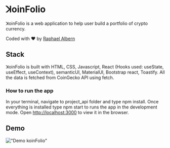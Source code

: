 # ꓘoinFolio
ꓘoinFolio is a web application to help user build a portfolio of crypto currency. 

Coded with :heart: by [Raphael Albern](https://github.com/Rapha321)

## Stack
ꓘoinFolio is built with HTML, CSS, Javascript, React (Hooks used: useState, useEffect, useContext), semanticUI, MaterialUI, Bootstrap react, Toastify. All the data is fetched from CoinGecko API using fetch.


### How to run the app
In your terminal, navigate to project_api folder and type npm install. Once everything is installed type npm start 
to runs the app in the development mode.
Open [http://localhost:3000](http://localhost:3000) to view it in the browser.


## Demo
!["Demo koinFolio"](https://github.com/Rapha321/coinmagik/blob/master/blob/koinfolioDemo.gif)
